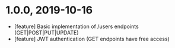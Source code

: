 # 1.0.0, 2019-10-16
  - [feature] Basic implementation of /users endpoints (GET|POST|PUT|UPDATE)
  - [feature] JWT authentication (GET endpoints have free access)
